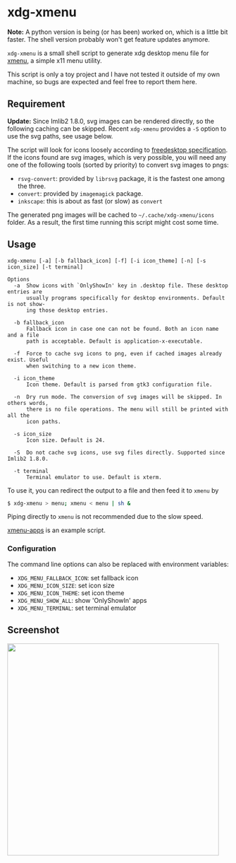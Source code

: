 # xdg-xmenu

**Note:** A python version is being (or has been) worked on, which is a little bit faster. The shell version probably won't get feature updates anymore.

`xdg-xmenu` is a small shell script to generate xdg desktop menu file for [xmenu](https://github.com/phillbush/xmenu), a simple x11 menu utility.

This script is only a toy project and I have not tested it outside of my own machine, so bugs are expected and feel free to report them here.

## Requirement

**Update:** Since Imlib2 1.8.0, svg images can be rendered directly, so the following caching can be skipped. Recent `xdg-xmenu` provides a `-S` option to use the svg paths, see usage below.

The script will look for icons loosely according to [freedesktop specification](https://specifications.freedesktop.org). If the icons found are svg images, which is very possible, you will need any one of the following tools (sorted by priority) to convert svg images to pngs:

- `rsvg-convert`: provided by `librsvg` package, it is the fastest one among the three.
- `convert`: provided by `imagemagick` package.
- `inkscape`: this is about as fast (or slow) as `convert`

The generated png images will be cached to `~/.cache/xdg-xmenu/icons` folder. As a result, the first time running this script might cost some time.

## Usage

```
xdg-xmenu [-a] [-b fallback_icon] [-f] [-i icon_theme] [-n] [-s icon_size] [-t terminal]

Options
  -a  Show icons with `OnlyShowIn' key in .desktop file. These desktop entries are
      usually programs specifically for desktop environments. Default is not show‐
      ing those desktop entries.

  -b fallback_icon
      Fallback icon in case one can not be found. Both an icon name and a file
      path is acceptable. Default is application-x-executable.

  -f  Force to cache svg icons to png, even if cached images already exist. Useful
      when switching to a new icon theme.

  -i icon_theme
      Icon theme. Default is parsed from gtk3 configuration file.

  -n  Dry run mode. The conversion of svg images will be skipped. In others words,
      there is no file operations. The menu will still be printed with all the
      icon paths.

  -s icon_size
      Icon size. Default is 24.

  -S  Do not cache svg icons, use svg files directly. Supported since Imlib2 1.8.0.

  -t terminal
      Terminal emulator to use. Default is xterm.
```

To use it, you can redirect the output to a file and then feed it to `xmenu` by

```sh
$ xdg-xmenu > menu; xmenu < menu | sh &
```

Piping directly to `xmenu` is not recommended due to the slow speed.

[xmenu-apps](xmenu-app) is an example script.

### Configuration

The command line options can also be replaced with environment variables:
- `XDG_MENU_FALLBACK_ICON`: set fallback icon
- `XDG_MENU_ICON_SIZE`: set icon size
- `XDG_MENU_ICON_THEME`: set icon theme
- `XDG_MENU_SHOW_ALL`: show 'OnlyShowIn' apps
- `XDG_MENU_TERMINAL`: set terminal emulator

## Screenshot

<img src="demo.gif" width="480px">
